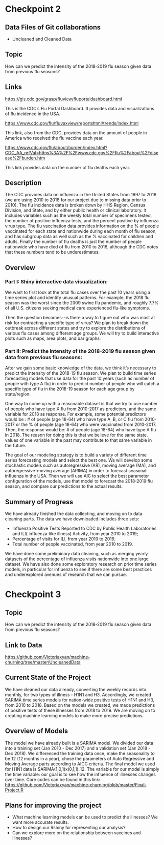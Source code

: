# Checkpoint 2

## Data Files of Git collaborations

- Uncleaned and Cleaned Data

## Topic
How can we predict the intensity of the 2018-2019 flu season given data from previous flu seasons?

## Links
https://gis.cdc.gov/grasp/fluview/fluportaldashboard.html

This is the CDC’s Flu Portal Dashboard. It provides data and visualizations of flu incidence in the USA.

https://www.cdc.gov/flu/fluvaxview/reportshtml/trends/index.html

This link, also from the CDC, provides data on the amount of people in America who received the flu vaccine each year.

https://www.cdc.gov/flu/about/burden/index.html?CDC_AA_refVal=https%3A%2F%2Fwww.cdc.gov%2Fflu%2Fabout%2Fdisease%2Fburden.htm

This link provides data on the number of flu deaths each year.

## Description 

The CDC provides data on influenza in the United States from 1997 to 2018 (we are using 2010 to 2018 for our project due to missing data prior to 2010). The flu incidence data is broken down by HHS Region, Census Division, and State, and by either public health or clinical laboratory. It includes variables such as the weekly total number of specimens tested, the number of positive influenza tests, and the percent positive by influenza virus type. The flu vaccination data provides information on the % of people vaccinated for each state and nationwide during each month of flu season, and has subgroup data as well such as the % vaccinated for children and adults. Finally the number of flu deaths is just the number of people nationwide who have died of flu from 2010 to 2018, although the CDC notes that these numbers tend to be underestimates.

## Overview

### Part I: Shiny interactive data visualization:

We want to first look at the total flu cases over the past 10 years using a time series plot and identify unusual patterns. For example, the 2018 flu season was the worst since the 2009 swine flu pandemic, and roughly 7.7% of all U.S. citizens seeking medical care experienced flu-like symptoms. 

Then the question becomes--is there a way to figure out who was most at risk for contracting a specific type of virus? We plan to break down the outbreak across different states and try to explore the distributions of various flu cases among different age groups. We will try to build interactive plots such as maps, area plots, and bar graphs.

### Part II: Predict the intensity of the 2018-2019 flu season given data from previous flu seasons: 

After we gain some basic knowledge of the data, we think it’s necessary to predict the intensity of the 2018-19 flu season. We plan to build time series forecasting models that use data for the past 10 years (such as number of people with type A flu) in order to predict number of people who will catch a specific type of flu in the 2018-19 season for each age group by state/region. 

One way to come up with a reasonable dataset is that we try to use number of people who have type X flu from 2010-2017 as predictors, and the same variable for 2018 as response. For example, some potential predictors would be : # of people (age 18-64) who have type A, B, or C flu from 2010-2017 or the % of people (age 18-64) who were vaccinated from 2010-2017. Then, the response would be: # of people (age 18-64) who have type A flu in 2018. The reason for doing this is that we believe for the same state, values of one variable in the past may contribute to that same variable in the future.

The goal of our modeling strategy is to build a variety of different time series forecasting models and select the best one. We will develop some stochastic models such as autoregressive (AR), moving average (MA), and autoregressive-moving average (ARIMA) in order to forecast seasonal influenza in the USA. Then we will use AIC to select the best parameter configuration of the models, use that model to forecast the 2018-2019 flu season, and compare our predictions to the actual results.

## Summary of Progress

We have already finished the data collecting, and moving on to data cleaning parts. The data we have downloaded includes three sets:
- Influenza Positive Tests Reported to CDC by Public Health Laboratories and ILI( influenza-like illness) Activity, from year 2010 to 2019;
- Percentage of visits for ILI, from year 2010 to 2019;
- Total number of people vaccinated, from year 2010 to 2019.

We have done some preliminary data cleaning, such as merging yearly datasets of the percentage of influenza visits nationwide into one large dataset. We have also done some exploratory research on prior time series models, in particular for influenza to see if there are some best practices and underexplored avenues of research that we can pursue. 

# Checkpoint 3

## Topic

How can we predict the intensity of the 2018-2019 flu season given data from previous flu seasons?

## Link to Data

https://github.com/Victoriaxyan/machine-churning/tree/master/UncleanedData

## Current State of the Project

We have cleaned our data already, converting the weekly records into monthly, for two types of illness - H1N1 and H3. Accordingly, we created SARIMA time series models for nation-wide positive tests of H1N1 and H3, from 2010 to 2018. Based on the models we created, we made predictions of positive tests of these illnesses from 2018 to 2019. We are moving on to creating machine learning models to make more precise predictions.

## Overview of Models

The model we have already built is a SARIMA model. We divided our data into a training set (Jan 2010 - Dec 2017) and a validation set (Jan 2018 - Dec 2018). We differenced the training data once, make the seasonality to be 12 (12 months in a year), chose the parameters of Auto Regressive and Moving Average parts according to AICC criteria. The final model we used for H1N1 data is SARIMA(1,0,1)x(0,1,1)_12.
The variable for our model is simply the time variable: our goal is to see how the influence of illnesses changes over time. Core codes can be found in this link: https://github.com/Victoriaxyan/machine-churning/blob/master/Final-Project.R

## Plans for improving the project
- What machine learning models can be used to predict the illnesses? We want more accurate results.
- How to design our Rshiny for representing our analysis?
- Can we explore more on the relationship between vaccines and illnesses?
